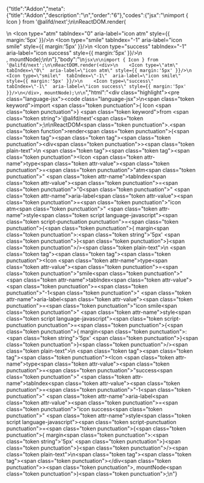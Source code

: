 {"title":"Addon","meta":{"title":"Addon","description":"\n","order":"6"},"codes":{"jsx":"\nimport { Icon } from '@alifd/next';\n\nReactDOM.render(<div>\n    <Icon type=\"atm\"  tabIndex=\"0\"  aria-label=\"icon atm\" style={{ margin:'5px' }}/>\n    <Icon type=\"smile\"  tabIndex=\"-1\"  aria-label=\"icon smile\" style={{ margin:'5px' }}/>\n    <Icon type=\"success\"  tabIndex=\"-1\"  aria-label=\"icon success\" style={{ margin:'5px' }}/>\n</div>, mountNode);\n\n"},"body":"\n````jsx\n\nimport { Icon } from '@alifd/next';\n\nReactDOM.render(<div>\n    <Icon type=\"atm\"  tabIndex=\"0\"  aria-label=\"icon atm\" style={{ margin:'5px' }}/>\n    <Icon type=\"smile\"  tabIndex=\"-1\"  aria-label=\"icon smile\" style={{ margin:'5px' }}/>\n    <Icon type=\"success\"  tabIndex=\"-1\"  aria-label=\"icon success\" style={{ margin:'5px' }}/>\n</div>, mountNode);\n\n````","html":"<script>(function(){\"use strict\";\n\nvar _next = require(\"@alifd/next\");\n\nReactDOM.render(React.createElement(\n    \"div\",\n    null,\n    React.createElement(_next.Icon, { type: \"atm\", tabIndex: \"0\", \"aria-label\": \"icon atm\", style: { margin: '5px' } }),\n    React.createElement(_next.Icon, { type: \"smile\", tabIndex: \"-1\", \"aria-label\": \"icon smile\", style: { margin: '5px' } }),\n    React.createElement(_next.Icon, { type: \"success\", tabIndex: \"-1\", \"aria-label\": \"icon success\", style: { margin: '5px' } })\n), mountNode);})()</script><div class=\"highlight\"><pre class=\"language-jsx\"><code class=\"language-jsx\">\n<span class=\"token keyword\">import</span> <span class=\"token punctuation\">{</span> Icon <span class=\"token punctuation\">}</span> <span class=\"token keyword\">from</span> <span class=\"token string\">'@alifd/next'</span><span class=\"token punctuation\">;</span>\n\nReactDOM<span class=\"token punctuation\">.</span><span class=\"token function\">render</span><span class=\"token punctuation\">(</span><span class=\"token tag\"><span class=\"token tag\"><span class=\"token punctuation\">&lt;</span>div</span><span class=\"token punctuation\">></span></span><span class=\"token plain-text\">\n    </span><span class=\"token tag\"><span class=\"token tag\"><span class=\"token punctuation\">&lt;</span>Icon</span> <span class=\"token attr-name\">type</span><span class=\"token attr-value\"><span class=\"token punctuation\">=</span><span class=\"token punctuation\">\"</span>atm<span class=\"token punctuation\">\"</span></span>  <span class=\"token attr-name\">tabIndex</span><span class=\"token attr-value\"><span class=\"token punctuation\">=</span><span class=\"token punctuation\">\"</span>0<span class=\"token punctuation\">\"</span></span>  <span class=\"token attr-name\">aria-label</span><span class=\"token attr-value\"><span class=\"token punctuation\">=</span><span class=\"token punctuation\">\"</span>icon atm<span class=\"token punctuation\">\"</span></span> <span class=\"token attr-name\">style</span><span class=\"token script language-javascript\"><span class=\"token script-punctuation punctuation\">=</span><span class=\"token punctuation\">{</span><span class=\"token punctuation\">{</span> margin<span class=\"token punctuation\">:</span><span class=\"token string\">'5px'</span> <span class=\"token punctuation\">}</span><span class=\"token punctuation\">}</span></span><span class=\"token punctuation\">/></span></span><span class=\"token plain-text\">\n    </span><span class=\"token tag\"><span class=\"token tag\"><span class=\"token punctuation\">&lt;</span>Icon</span> <span class=\"token attr-name\">type</span><span class=\"token attr-value\"><span class=\"token punctuation\">=</span><span class=\"token punctuation\">\"</span>smile<span class=\"token punctuation\">\"</span></span>  <span class=\"token attr-name\">tabIndex</span><span class=\"token attr-value\"><span class=\"token punctuation\">=</span><span class=\"token punctuation\">\"</span>-1<span class=\"token punctuation\">\"</span></span>  <span class=\"token attr-name\">aria-label</span><span class=\"token attr-value\"><span class=\"token punctuation\">=</span><span class=\"token punctuation\">\"</span>icon smile<span class=\"token punctuation\">\"</span></span> <span class=\"token attr-name\">style</span><span class=\"token script language-javascript\"><span class=\"token script-punctuation punctuation\">=</span><span class=\"token punctuation\">{</span><span class=\"token punctuation\">{</span> margin<span class=\"token punctuation\">:</span><span class=\"token string\">'5px'</span> <span class=\"token punctuation\">}</span><span class=\"token punctuation\">}</span></span><span class=\"token punctuation\">/></span></span><span class=\"token plain-text\">\n    </span><span class=\"token tag\"><span class=\"token tag\"><span class=\"token punctuation\">&lt;</span>Icon</span> <span class=\"token attr-name\">type</span><span class=\"token attr-value\"><span class=\"token punctuation\">=</span><span class=\"token punctuation\">\"</span>success<span class=\"token punctuation\">\"</span></span>  <span class=\"token attr-name\">tabIndex</span><span class=\"token attr-value\"><span class=\"token punctuation\">=</span><span class=\"token punctuation\">\"</span>-1<span class=\"token punctuation\">\"</span></span>  <span class=\"token attr-name\">aria-label</span><span class=\"token attr-value\"><span class=\"token punctuation\">=</span><span class=\"token punctuation\">\"</span>icon success<span class=\"token punctuation\">\"</span></span> <span class=\"token attr-name\">style</span><span class=\"token script language-javascript\"><span class=\"token script-punctuation punctuation\">=</span><span class=\"token punctuation\">{</span><span class=\"token punctuation\">{</span> margin<span class=\"token punctuation\">:</span><span class=\"token string\">'5px'</span> <span class=\"token punctuation\">}</span><span class=\"token punctuation\">}</span></span><span class=\"token punctuation\">/></span></span><span class=\"token plain-text\">\n</span><span class=\"token tag\"><span class=\"token tag\"><span class=\"token punctuation\">&lt;/</span>div</span><span class=\"token punctuation\">></span></span><span class=\"token punctuation\">,</span> mountNode<span class=\"token punctuation\">)</span><span class=\"token punctuation\">;</span>\n</code></pre></div>"}